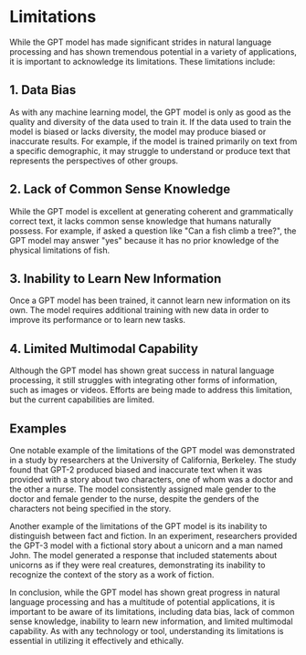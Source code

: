 # Limitations

While the GPT model has made significant strides in natural language processing and has shown tremendous potential in a variety of applications, it is important to acknowledge its limitations. These limitations include:

## 1\. Data Bias

As with any machine learning model, the GPT model is only as good as the quality and diversity of the data used to train it. If the data used to train the model is biased or lacks diversity, the model may produce biased or inaccurate results. For example, if the model is trained primarily on text from a specific demographic, it may struggle to understand or produce text that represents the perspectives of other groups.

## 2\. Lack of Common Sense Knowledge

While the GPT model is excellent at generating coherent and grammatically correct text, it lacks common sense knowledge that humans naturally possess. For example, if asked a question like "Can a fish climb a tree?", the GPT model may answer "yes" because it has no prior knowledge of the physical limitations of fish.

## 3\. Inability to Learn New Information

Once a GPT model has been trained, it cannot learn new information on its own. The model requires additional training with new data in order to improve its performance or to learn new tasks.

## 4\. Limited Multimodal Capability

Although the GPT model has shown great success in natural language processing, it still struggles with integrating other forms of information, such as images or videos. Efforts are being made to address this limitation, but the current capabilities are limited.

## Examples

One notable example of the limitations of the GPT model was demonstrated in a study by researchers at the University of California, Berkeley. The study found that GPT-2 produced biased and inaccurate text when it was provided with a story about two characters, one of whom was a doctor and the other a nurse. The model consistently assigned male gender to the doctor and female gender to the nurse, despite the genders of the characters not being specified in the story.

Another example of the limitations of the GPT model is its inability to distinguish between fact and fiction. In an experiment, researchers provided the GPT-3 model with a fictional story about a unicorn and a man named John. The model generated a response that included statements about unicorns as if they were real creatures, demonstrating its inability to recognize the context of the story as a work of fiction.

In conclusion, while the GPT model has shown great progress in natural language processing and has a multitude of potential applications, it is important to be aware of its limitations, including data bias, lack of common sense knowledge, inability to learn new information, and limited multimodal capability. As with any technology or tool, understanding its limitations is essential in utilizing it effectively and ethically.
